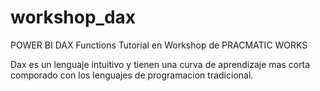 # workshop_dax
POWER BI DAX Functions Tutorial en Workshop de PRACMATIC WORKS

Dax es un lenguaje intuitivo y tienen una curva de aprendizaje mas corta comporado con los lenguajes de programacion tradicional.
